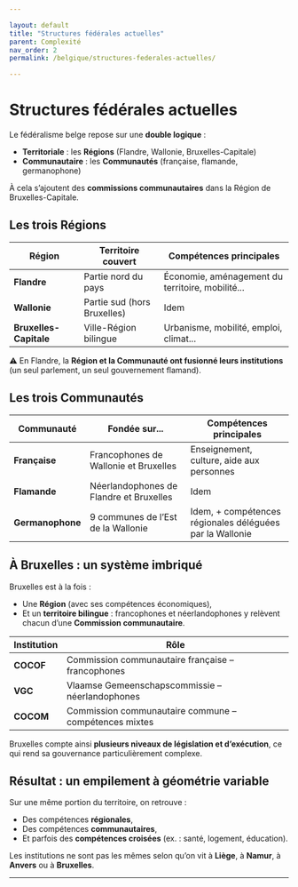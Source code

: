 ```yaml
---

layout: default
title: "Structures fédérales actuelles"
parent: Complexité
nav_order: 2
permalink: /belgique/structures-federales-actuelles/

---
```



# Structures fédérales actuelles

Le fédéralisme belge repose sur une **double logique** :

- **Territoriale** : les **Régions** (Flandre, Wallonie, Bruxelles-Capitale)
- **Communautaire** : les **Communautés** (française, flamande, germanophone)

À cela s’ajoutent des **commissions communautaires** dans la Région de Bruxelles-Capitale.

## Les trois Régions

| Région                | Territoire couvert        | Compétences principales                            |
|----------------------|---------------------------|-----------------------------------------------------|
| **Flandre**          | Partie nord du pays       | Économie, aménagement du territoire, mobilité...    |
| **Wallonie**         | Partie sud (hors Bruxelles) | Idem                                                |
| **Bruxelles-Capitale** | Ville-Région bilingue     | Urbanisme, mobilité, emploi, climat...              |

⚠️ En Flandre, la **Région et la Communauté ont fusionné leurs institutions** (un seul parlement, un seul gouvernement flamand).

## Les trois Communautés

| Communauté           | Fondée sur...           | Compétences principales                             |
|----------------------|--------------------------|------------------------------------------------------|
| **Française**        | Francophones de Wallonie et Bruxelles | Enseignement, culture, aide aux personnes |
| **Flamande**         | Néerlandophones de Flandre et Bruxelles | Idem                                            |
| **Germanophone**     | 9 communes de l’Est de la Wallonie | Idem, + compétences régionales déléguées par la Wallonie |

## À Bruxelles : un système imbriqué

Bruxelles est à la fois :

- Une **Région** (avec ses compétences économiques),
- Et un **territoire bilingue** : francophones et néerlandophones y relèvent chacun d’une **Commission communautaire**.

| Institution | Rôle                                                  |
|-------------|--------------------------------------------------------|
| **COCOF**   | Commission communautaire française – francophones     |
| **VGC**     | Vlaamse Gemeenschapscommissie – néerlandophones       |
| **COCOM**   | Commission communautaire commune – compétences mixtes |

Bruxelles compte ainsi **plusieurs niveaux de législation et d’exécution**, ce qui rend sa gouvernance particulièrement complexe.

## Résultat : un empilement à géométrie variable

Sur une même portion du territoire, on retrouve :

- Des compétences **régionales**,
- Des compétences **communautaires**,
- Et parfois des **compétences croisées** (ex. : santé, logement, éducation).

Les institutions ne sont pas les mêmes selon qu’on vit à **Liège**, à **Namur**, à **Anvers** ou à **Bruxelles**.

---

[^1]: Reuchamps, Min et al. *Les systèmes politiques en Belgique*. Larcier, 2019.  
[^2]: Deschouwer, Kris. *The Politics of Belgium*. Palgrave Macmillan, 2012.  
[^3]: CRISP. *Les institutions de la Belgique fédérale*. Courrier hebdomadaire, 2017.
